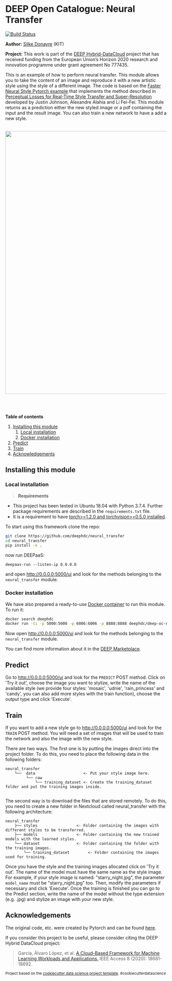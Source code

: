 DEEP Open Catalogue: Neural Transfer
==============================

[![Build Status](https://jenkins.indigo-datacloud.eu/buildStatus/icon?job=Pipeline-as-code/DEEP-OC-org/neural_transfer/master)](https://jenkins.indigo-datacloud.eu/job/Pipeline-as-code/job/DEEP-OC-org/job/neural_transfer/job/master)

**Author:** [Silke Donayre](https://github.com/SilkeDH) (KIT)

**Project:** This work is part of the [DEEP Hybrid-DataCloud](https://deep-hybrid-datacloud.eu/) project that has received funding from the European Union’s Horizon 2020 research and innovation programme under grant agreement No 777435.

This is an example of how to perform neural transfer. This module allows you to take the content of an image and reproduce it with a new artistic style using the style of a different image. The code is based on the [Faster Neural Style Pytorch example](https://github.com/pytorch/examples/tree/master/fast_neural_style) that implements the method described in [Perceptual Losses for Real-Time Style Transfer and Super-Resolution](https://arxiv.org/abs/1603.08155) developed by Justin Johnson, Alexandre Alahia and Li Fei-Fei. This module returns as a prediction either the new styled image or a pdf containing the input and the result image. You can also train a new network to have a add a new style.<br/><br/>

<p align="center">
<img src="./reports/figures/deep_examples.png" width="820">
</p>
<br/><br/>

**Table of contents**
1. [Installing this module](#installing-this-module)
    1. [Local installation](#local-installation)
    2. [Docker installation](#docker-installation)
2. [Predict](#predict)
2. [Train](#train)
3. [Acknowledgements](#acknowledgments)

## Installing this module

### Local installation

> **Requirements**

- This project has been tested in Ubuntu 18.04 with Python 3.7.4. Further package requirements are described in the `requirements.txt` file.
- It is a requirement to have [torch>=1.2.0 and torchvision>=0.5.0 installed](https://pytorch.org/get-started/locally/). 

To start using this framework clone the repo:

```bash
git clone https://github.com/deephdc/neural_transfer
cd neural_transfer
pip install -e .
```
now run DEEPaaS:
```
deepaas-run --listen-ip 0.0.0.0
```
and open http://0.0.0.0:5000/ui and look for the methods belonging to the `neural_transfer` module.

### Docker installation

We have also prepared a ready-to-use [Docker container](https://github.com/deephdc/DEEP-OC-neural_transfer) to
run this module. To run it:

```bash
docker search deephdc
docker run -ti -p 5000:5000 -p 6006:6006 -p 8888:8888 deephdc/deep-oc-neural_transfer
```

Now open http://0.0.0.0:5000/ui and look for the methods belonging to the `neural_transfer` module.


You can find more information about it in the [DEEP Marketplace](https://marketplace.deep-hybrid-datacloud.eu/modules/deep-oc-neural_transfer.html).

## Predict

Go to http://0.0.0.0:5000/ui and look for the `PREDICT` POST method. Click on 'Try it out', choose the image you want to stylize, write the name of the available style (we provide four styles: 'mosaic', 'udnie', 'rain_princess' and 'candy', you can also add more styles with the train function), choose the output type and click 'Execute'.

## Train

If you want to add a new style go to http://0.0.0.0:5000/ui and look for the `TRAIN` POST method. You will need a set of images that will be used to train the network and also the image with the new style.

There are two ways. The first one is by putting the images direct into the project folder. To do this, you need to place the following data in the following folders:

```
neural_transfer
    └──  data                     <- Put your style image here.             
         └── raw 
             └── training_dataset <- Create the training_dataset folder and put the training images inside.
         
```

The second way is to download the files that are stored remotely. To do this, you need to create a new folder in Nextcloud called neural_transfer with the following architecture:

```
neural_transfer
    ├── styles                 <- Folder containing the images with different styles to be transferred.
    ├── models                 <- Folder containing the new trained models with the learned styles.
    └── dataset                <- Folder containing the folder with the training images.
        └── training_dataset        <- Folder containing the images used for training.
```

Once you have the style and the training images allocated click on 'Try it out'. The name of the model must have the same name as the style image. For example, if your style image is named: "starry_night.jpg", the parameter `model_name` must be "starry_night.jpg" too. Then, modify the parameters if necessary and click 'Execute'. Once the training is finished you can go to the Predict section, write the name of the model without the type extension (e.g. .jpg) and stylize an image with your new style.


## Acknowledgements

The original code, etc. were created by Pytorch and can be found [here](https://github.com/pytorch/examples/tree/master/fast_neural_style).

If you consider this project to be useful, please consider citing the DEEP Hybrid DataCloud project:

> García, Álvaro López, et al. [A Cloud-Based Framework for Machine Learning Workloads and Applications.](https://ieeexplore.ieee.org/abstract/document/8950411/authors) IEEE Access 8 (2020): 18681-18692. 

<p><small>Project based on the <a target="_blank" href="https://drivendata.github.io/cookiecutter-data-science/">cookiecutter data science project template</a>. #cookiecutterdatascience</small></p>
